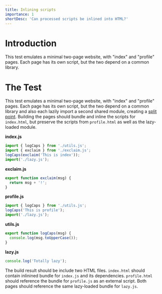 ```yaml
---
title: Inlining scripts
importance: 1
shortDesc: 'Can processed scripts be inlined into HTML?'
---
```


# Introduction

This test emulates a minimal two-page website, with "index" and "profile" pages. Each page has its own script, but the two depend on a common library.

# The Test

This test emulates a minimal two-page website, with "index" and "profile" pages. Each page has its own script, but the two depend on a common library and also each lazily import a second shared module, creating a [split point](/code-splitting/dynamic-import). Building the pages should bundle and inline the scripts for `index.html`, but preserve the scripts from `profile.html` as well as the lazy-loaded module.

**index.js**

```js
import { logCaps } from './utils.js';
import { exclaim } from './exclaim.js';
logCaps(exclaim('This is index'));
import('./lazy.js');
```

**exclaim.js**

```js
export function exclaim(msg) {
  return msg + '!';
}
```

**profile.js**

```js
import { logCaps } from './utils.js';
logCaps('This is profile');
import('./lazy.js');
```

**utils.js**

```js
export function logCaps(msg) {
  console.log(msg.toUpperCase());
}
```

**lazy.js**

```js
console.log('Totally lazy');
```

The build result should be include two HTML files. `index.html` should contain inlinined bundle for `index.js` and its dependencies. `profile.html` should reference the bundle for `profile.js` as an external script. Both pages should reference the same lazy-loaded bundle for `lazy.js`.
